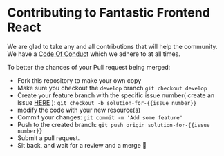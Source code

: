 # Contributing to Fantastic Frontend React

We are glad to take any and all contributions that will help the community. We have a [Code Of Conduct]() which we adhere to at all times.

To better the chances of your Pull request being merged:

- Fork this repository to make your own copy
- Make sure you checkout the `develop` branch `git checkout develop`
- Create your feature branch with the specific issue number( create an issue [HERE](https://github.com/reactdeveloperske/community-coding-challenges/issues) ): `git checkout -b solution-for-{{issue number}}`
- modify the code with your new resource(s)
- Commit your changes: `git commit -m 'Add some feature'`
- Push to the created branch: `git push origin solution-for-{{issue number}}`
- Submit a pull request.
- Sit back, and wait for a review and a merge :tada:
